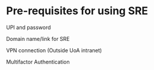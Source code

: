 # Pre-requisites for using SRE 

UPI and password 

Domain name/link for SRE  

VPN connection (Outside UoA intranet) 

Multifactor Authentication 
